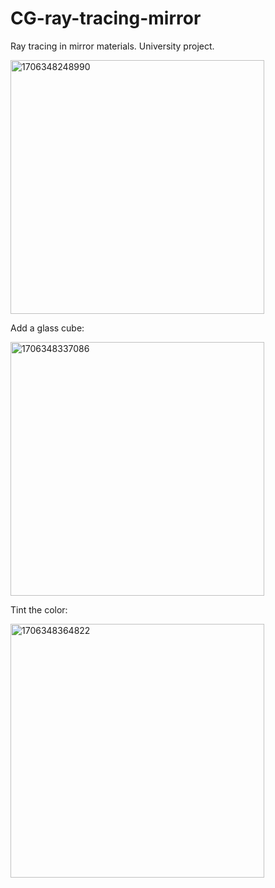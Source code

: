 # CG-ray-tracing-mirror
Ray tracing in mirror materials. University project.

<img width="406" alt="1706348248990" src="https://github.com/MauraLxy/CG-ray-tracing-mirror/assets/100116002/d2b082d1-dd30-402c-8a15-5188f3230648">

Add a glass cube:

<img width="406" alt="1706348337086" src="https://github.com/MauraLxy/CG-ray-tracing-mirror/assets/100116002/f04d9171-5323-4d61-be4d-46dd98037ee3">

Tint the color:

<img width="406" alt="1706348364822" src="https://github.com/MauraLxy/CG-ray-tracing-mirror/assets/100116002/8d57c8b1-1f13-483d-b9b7-4060f8cf4ed1">


